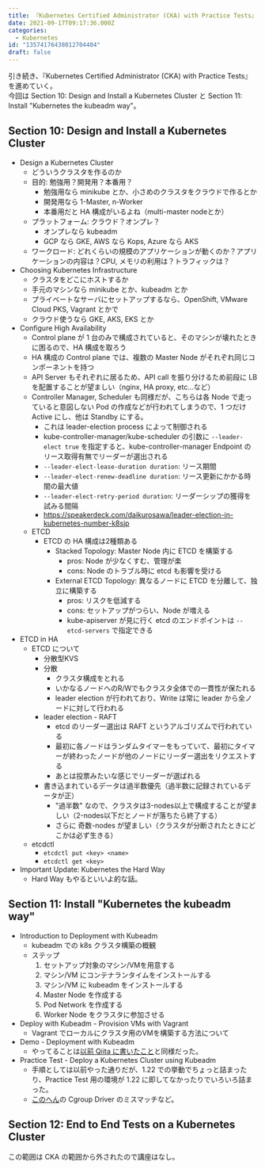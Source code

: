 ```yaml
---
title: 『Kubernetes Certified Administrator (CKA) with Practice Tests』記録 - セクション10~12
date: 2021-09-17T09:17:36.000Z
categories:
  - Kubernetes
id: "13574176438012704404"
draft: false
---
```

引き続き、『Kubernetes Certified Administrator (CKA) with Practice Tests』を進めていく。  
今回は Section 10: Design and Install a Kubernetes Cluster と Section 11: Install "Kubernetes the kubeadm way"。

## Section 10: Design and Install a Kubernetes Cluster

- Design a Kubernetes Cluster
  - どういうクラスタを作るのか
  - 目的: 勉強用？開発用？本番用？
    - 勉強用なら minikube とか、小さめのクラスタをクラウドで作るとか
    - 開発用なら 1-Master, n-Worker
    - 本番用だと HA 構成がいるよね（multi-master nodeとか）
  - プラットフォーム: クラウド？オンプレ？
    - オンプレなら kubeadm
    - GCP なら GKE, AWS なら Kops, Azure なら AKS
  - ワークロード: どれくらいの規模のアプリケーションが動くのか？アプリケーションの内容は？CPU, メモリの利用は？トラフィックは？
- Choosing Kubernetes Infrastructure
  - クラスタをどこにホストするか
  - 手元のマシンなら minikube とか、kubeadm とか
  - プライベートなサーバにセットアップするなら、OpenShift, VMware Cloud PKS, Vagrant とかで
  - クラウド使うなら GKE, AKS, EKS とか
- Configure High Availability
  - Control plane が 1 台のみで構成されていると、そのマシンが壊れたときに困るので、HA 構成を取ろう
  - HA 構成の Control plane では、複数の Master Node がそれぞれ同じコンポーネントを持つ
  - API Server もそれぞれに居るため、API call を振り分けるため前段に LB を配置することが望ましい（nginx, HA proxy, etc...など）
  - Controller Manager, Scheduler も同様だが、こちらは各 Node で走っていると意図しない Pod の作成などが行われてしまうので、1 つだけ Active にし、他は Standby にする。
    - これは leader-election process によって制御される
    - kube-controller-manager/kube-scheduler の引数に `--leader-elect true` を指定すると、kube-controller-manager Endpoint のリース取得有無でリーダーが選出される
    - `--leader-elect-lease-duration duration`: リース期間
    - `--leader-elect-renew-deadline duration`: リース更新にかかる時間の最大値
    - `--leader-elect-retry-period duration`: リーダーシップの獲得を試みる間隔
    - https://speakerdeck.com/daikurosawa/leader-election-in-kubernetes-number-k8sjp
  - ETCD
    - ETCD の HA 構成は2種類ある
      - Stacked Topology: Master Node 内に ETCD を構築する
        - pros: Node が少なくすむ、管理が楽
        - cons: Node のトラブル時に etcd も影響を受ける
      - External ETCD Topology: 異なるノードに ETCD を分離して、独立に構築する
        - pros: リスクを低減する
        - cons: セットアップがつらい、Node が増える
        - kube-apiserver が見に行く etcd のエンドポイントは `--etcd-servers` で指定できる
- ETCD in HA
  - ETCD について
    - 分散型KVS
    - 分散
      - クラスタ構成をとれる
      - いかなるノードへのR/Wでもクラスタ全体での一貫性が保たれる
      - leader election が行われており、Write は常に leader から全ノードに対して行われる
    - leader election - RAFT
      - etcd のリーダー選出は RAFT というアルゴリズムで行われている
      - 最初に各ノードはランダムタイマーをもっていて、最初にタイマーが終わったノードが他のノードにリーダー選出をリクエストする
      - あとは投票みたいな感じでリーダーが選ばれる
    - 書き込まれているデータは過半数優先（過半数に記録されているデータが正）
      - "過半数" なので、クラスタは3-nodes以上で構成することが望ましい（2-nodes以下だとノードが落ちたら終了する）
      - さらに 奇数-nodes が望ましい（クラスタが分断されたときにどこかは必ず生きる）
  - etcdctl
    - `etcdctl put <key> <name>`
    - `etcdctl get <key>`
- Important Update: Kubernetes the Hard Way
  - Hard Way もやるといいよ的な話。

## Section 11: Install "Kubernetes the kubeadm way"

- Introduction to Deployment with Kubeadm
  - kubeadm での k8s クラスタ構築の概観
  - ステップ
    1. セットアップ対象のマシン/VMを用意する
    2. マシン/VM にコンテナランタイムをインストールする
    3. マシン/VM に kubeadm をインストールする
    4. Master Node を作成する
    5. Pod Network を作成する
    6. Worker Node をクラスタに参加させる
- Deploy with Kubeadm - Provision VMs with Vagrant
  - Vagrant でローカルにクラスタ用のVMを構築する方法について
- Demo - Deployment with Kubeadm
  - やってることは[以前 Qiita に書いたこと](https://qiita.com/hitsumabushi845/items/4a24109cf1408c0e30de)と同様だった。
- Practice Test - Deploy a Kubernetes Cluster using Kubeadm
  - 手順としては以前やった通りだが、1.22 での挙動でちょっと詰まったり、Practice Test 用の環境が 1.22 に即してなかったりでいろいろ詰まった。
  - [このへん](https://yasu7ri.hatenablog.com/entry/2018/03/31/231139#4-Cgroup-Driver%E3%81%AE%E8%A8%AD%E5%AE%9A)の Cgroup Driver のミスマッチなど。

## Section 12: End to End Tests on a Kubernetes Cluster

この範囲は CKA の範囲から外されたので講座はなし。
